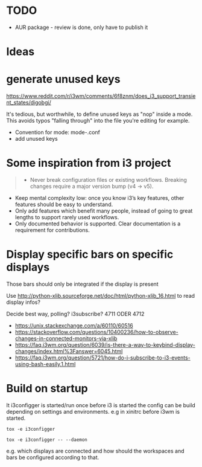 # TODO

* AUR package - review is done, only have to publish it

# Ideas

# generate unused keys

https://www.reddit.com/r/i3wm/comments/6f8znm/does_i3_support_transient_states/digobgi/

It's tedious, but worthwhile, to define unused keys as "nop" inside a mode. This avoids typos "falling through" into the file you're editing for example.

* Convention for mode: mode-<whatever>.conf
* add unused keys


# Some inspiration from i3 project

> * Never break configuration files or existing workflows. Breaking changes require a major version bump (v4 → v5).
* Keep mental complexity low: once you know i3’s key features, other features should be easy to understand.
* Only add features which benefit many people, instead of going to great lengths to support rarely used workflows.
* Only documented behavior is supported. Clear documentation is a requirement for contributions.

# Display specific bars on specific displays

Those bars should only be integrated if the display is present

Use http://python-xlib.sourceforge.net/doc/html/python-xlib_16.html to read display infos?

Decide best way, polling? i3subscribe?
4711 ODER 4712

* https://unix.stackexchange.com/a/60110/60516
* https://stackoverflow.com/questions/10400236/how-to-observe-changes-in-connected-monitors-via-xlib
* https://faq.i3wm.org/question/6039/is-there-a-way-to-keybind-display-changes/index.html%3Fanswer=6045.html
* https://faq.i3wm.org/question/5721/how-do-i-subscribe-to-i3-events-using-bash-easily.1.html


# Build on startup

It i3configger is started/run once before i3 is started the config can be build depending on settings and environments. e.g in xinitrc before i3wm is started.

    tox -e i3configger

    tox -e i3configger -- --daemon

e.g. which displays are connected and how should the workspaces and bars be configured according to that.
